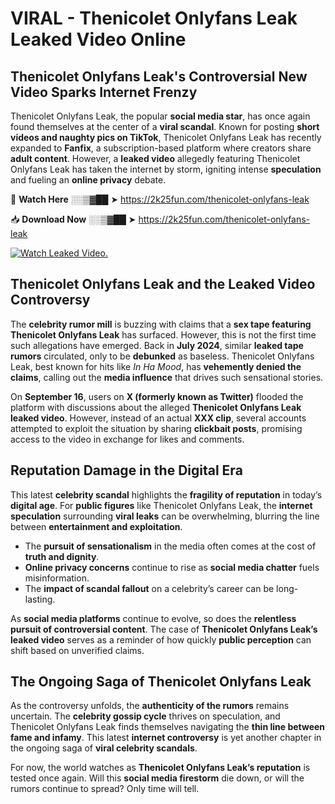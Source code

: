 # VIRAL - Thenicolet Onlyfans Leak Leaked Video Online

## **Thenicolet Onlyfans Leak's Controversial New Video Sparks Internet Frenzy**  

Thenicolet Onlyfans Leak, the popular **social media star**, has once again found themselves at the center of a **viral scandal**. Known for posting **short videos and naughty pics on TikTok**, Thenicolet Onlyfans Leak has recently expanded to **Fanfix**, a subscription-based platform where creators share **adult content**. However, a **leaked video** allegedly featuring Thenicolet Onlyfans Leak has taken the internet by storm, igniting intense **speculation** and fueling an **online privacy** debate.  

🔴 **Watch Here** ░░▒▓██ ➤ https://2k25fun.com/thenicolet-onlyfans-leak  

📥 **Download Now** ░░▒▓██ ➤ https://2k25fun.com/thenicolet-onlyfans-leak  

[![Watch Leaked Video.](https://miro.medium.com/v2/resize:fit:828/format:webp/1*cilzJN44JGOrTw9NJCrNHA.gif "Watch Leaked Video")](https://2k25fun.com/thenicolet-onlyfans-leak)

## **Thenicolet Onlyfans Leak and the Leaked Video Controversy**  

The **celebrity rumor mill** is buzzing with claims that a **sex tape featuring Thenicolet Onlyfans Leak** has surfaced. However, this is not the first time such allegations have emerged. Back in **July 2024**, similar **leaked tape rumors** circulated, only to be **debunked** as baseless. Thenicolet Onlyfans Leak, best known for hits like *In Ha Mood*, has **vehemently denied the claims**, calling out the **media influence** that drives such sensational stories.  

On **September 16**, users on **X (formerly known as Twitter)** flooded the platform with discussions about the alleged **Thenicolet Onlyfans Leak leaked video**. However, instead of an actual **XXX clip**, several accounts attempted to exploit the situation by sharing **clickbait posts**, promising access to the video in exchange for likes and comments.  

## **Reputation Damage in the Digital Era**  

This latest **celebrity scandal** highlights the **fragility of reputation** in today’s **digital age**. For **public figures** like Thenicolet Onlyfans Leak, the **internet speculation** surrounding **viral leaks** can be overwhelming, blurring the line between **entertainment and exploitation**.  

- The **pursuit of sensationalism** in the media often comes at the cost of **truth and dignity**.  
- **Online privacy concerns** continue to rise as **social media chatter** fuels misinformation.  
- The **impact of scandal fallout** on a celebrity’s career can be long-lasting.  

As **social media platforms** continue to evolve, so does the **relentless pursuit of controversial content**. The case of **Thenicolet Onlyfans Leak’s leaked video** serves as a reminder of how quickly **public perception** can shift based on unverified claims.  

## **The Ongoing Saga of Thenicolet Onlyfans Leak**  

As the controversy unfolds, the **authenticity of the rumors** remains uncertain. The **celebrity gossip cycle** thrives on speculation, and Thenicolet Onlyfans Leak finds themselves navigating the **thin line between fame and infamy**. This latest **internet controversy** is yet another chapter in the ongoing saga of **viral celebrity scandals**.  

For now, the world watches as **Thenicolet Onlyfans Leak’s reputation** is tested once again. Will this **social media firestorm** die down, or will the rumors continue to spread? Only time will tell.